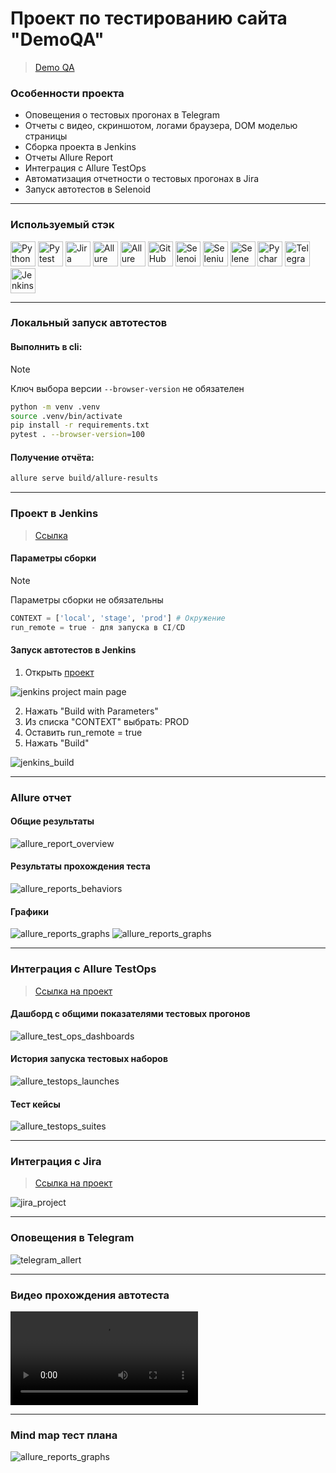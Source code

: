 # Проект по тестированию сайта "DemoQA"
> <a target="_blank" href="https://demoqa.com/">Demo QA</a>

### Особенности проекта

* Оповещения о тестовых прогонах в Telegram
* Отчеты с видео, скриншотом, логами браузера, DOM моделью страницы
* Сборка проекта в Jenkins
* Отчеты Allure Report
* Интеграция с Allure TestOps
* Автоматизация отчетности о тестовых прогонах в Jira
* Запуск автотестов в Selenoid

----

### Используемый стэк

<img title="Python" src="qa_guru_python_8_15/icons/python-original.svg" height="40" width="40"/> <img title="Pytest" src="qa_guru_python_8_15/icons/pytest-original.svg" height="40" width="40"/> <img title="Jira" src="qa_guru_python_8_15/icons/jira-original.svg" height="40" width="40"/> <img title="Allure Report" src="qa_guru_python_8_15/icons/Allure_Report.jpg" height="40" width="40"/> <img title="Allure TestOps" src="qa_guru_python_8_15/icons/AllureTestOps.jpg" height="40" width="40"/> <img title="GitHub" src="qa_guru_python_8_15/icons/github-original.svg" height="40" width="40"/> <img title="Selenoid" src="qa_guru_python_8_15/icons/selenoid.jpg" height="40" width="40"/> <img title="Selenium" src="qa_guru_python_8_15/icons/selenium-original.svg" height="40" width="40"/> <img title="Selene" src="qa_guru_python_8_15/icons/selene.jpg" height="40" width="40"/> <img title="Pycharm" src="qa_guru_python_8_15/icons/pycharm.jpg" height="40" width="40"/> <img title="Telegram" src="qa_guru_python_8_15/icons/tg.jpg" height="40" width="40"/> <img title="Jenkins" src="qa_guru_python_8_15/icons/jenkins-original.svg" height="40" width="40"/>

----

### Локальный запуск автотестов

#### Выполнить в cli:
> [!NOTE]
> Ключ выбора версии `--browser-version` не обязателен
```bash
python -m venv .venv
source .venv/bin/activate
pip install -r requirements.txt
pytest . --browser-version=100
```

#### Получение отчёта:
```bash
allure serve build/allure-results
```

----

### Проект в Jenkins
> <a target="_blank" href="https://jenkins.autotests.cloud/job/C08-itpmkz-lesson-15/">Ссылка</a>

#### Параметры сборки
> [!NOTE]
> Параметры сборки не обязательны
```python
CONTEXT = ['local', 'stage', 'prod'] # Окружение
run_remote = true - для запуска в CI/CD
```
#### Запуск автотестов в Jenkins
1. Открыть <a target="_blank" href="https://jenkins.autotests.cloud/job/C08-itpmkz-lesson-15/">проект</a>

![jenkins project main page](qa_guru_python_8_15/jenkins_project_main_page.jpg)

2. Нажать "Build with Parameters"
4. Из списка "CONTEXT" выбрать: PROD
5. Оставить run_remote = true
6. Нажать "Build"

![jenkins_build](qa_guru_python_8_15/jenkins_build.jpg)

----

### Allure отчет
#### Общие результаты 
![allure_report_overview](qa_guru_python_8_15/allure_report_overview.jpg)

#### Результаты прохождения теста
![allure_reports_behaviors](qa_guru_python_8_15/allure_reports_behaviors.jpg)

#### Графики

![allure_reports_graphs](qa_guru_python_8_15/alluere_reports_graphs_1.jpg)
![allure_reports_graphs](qa_guru_python_8_15/alluere_reports_graphs_2.jpg)

----

### Интеграция с Allure TestOps
> <a target="_blank" href="https://allure.autotests.cloud/project/3863/dashboards">Ссылка на проект</a>

#### Дашборд с общими показателями тестовых прогонов

![allure_test_ops_dashboards](qa_guru_python_8_15/allure_testops_dashboards.jpg)

#### История запуска тестовых наборов

![allure_testops_launches](qa_guru_python_8_15/allure_testops_launches.jpg)

#### Тест кейсы

![allure_testops_suites](qa_guru_python_8_15/allure_testops_suites.jpg)

----

### Интеграция с Jira
> <a target="_blank" href="https://jira.autotests.cloud/browse/HOMEWORK-985">Ссылка на проект</a>

![jira_project](qa_guru_python_8_15/jira_project.jpg)

----

### Оповещения в Telegram
![telegram_allert](qa_guru_python_8_15/telegram_allert.jpg)

----

### Видео прохождения автотеста
![autotest_mp4](qa_guru_python_8_15/autotest.mp4)

----

### Mind map тест плана

![allure_reports_graphs](qa_guru_python_8_15/test-case-mind-map.jpg)
